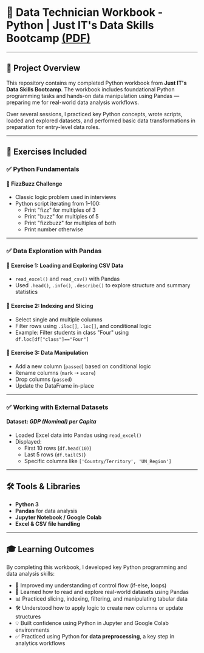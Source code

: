 # 🐍 Data Technician Workbook - Python | Just IT's Data Skills Bootcamp [(PDF)](https://github.com/nathan-mullings-dev/python-project-justit/blob/main/Data%20Technician%20Workbook%20-%20Python.pdf)

---

## 📘 Project Overview

This repository contains my completed Python workbook from **Just IT's Data Skills Bootcamp**. The workbook includes foundational Python programming tasks and hands-on data manipulation using Pandas — preparing me for real-world data analysis workflows.

Over several sessions, I practiced key Python concepts, wrote scripts, loaded and explored datasets, and performed basic data transformations in preparation for entry-level data roles.

---

## 🧪 Exercises Included

### ✅ Python Fundamentals

#### 🔹 FizzBuzz Challenge
- Classic logic problem used in interviews
- Python script iterating from 1–100:
  - Print "fizz" for multiples of 3
  - Print "buzz" for multiples of 5
  - Print "fizzbuzz" for multiples of both
  - Print number otherwise

---

### ✅ Data Exploration with Pandas

#### 📂 Exercise 1: Loading and Exploring CSV Data
- `read_excel()` and `read_csv()` with Pandas
- Used `.head()`, `.info()`, `.describe()` to explore structure and summary statistics

#### 🧮 Exercise 2: Indexing and Slicing
- Select single and multiple columns
- Filter rows using `.iloc[]`, `.loc[]`, and conditional logic
- Example: Filter students in class "Four" using `df.loc[df["class"]=="Four"]`

#### 🔧 Exercise 3: Data Manipulation
- Add a new column (`passed`) based on conditional logic
- Rename columns (`mark` ➝ `score`)
- Drop columns (`passed`)
- Update the DataFrame in-place

---

### ✅ Working with External Datasets

#### Dataset: *GDP (Nominal) per Capita*
- Loaded Excel data into Pandas using `read_excel()`
- Displayed:
  - First 10 rows (`df.head(10)`)
  - Last 5 rows (`df.tail(5)`)
  - Specific columns like `['Country/Territory', 'UN_Region']`

---

## 🛠️ Tools & Libraries

- **Python 3**
- **Pandas** for data analysis
- **Jupyter Notebook / Google Colab**
- **Excel & CSV file handling**

---

## 🎓 Learning Outcomes

By completing this workbook, I developed key Python programming and data analysis skills:

- 🧠 Improved my understanding of control flow (if-else, loops)
- 📄 Learned how to read and explore real-world datasets using Pandas
- 📊 Practiced slicing, indexing, filtering, and manipulating tabular data
- 🛠️ Understood how to apply logic to create new columns or update structures
- 💡 Built confidence using Python in Jupyter and Google Colab environments
- ✅ Practiced using Python for **data preprocessing**, a key step in analytics workflows
